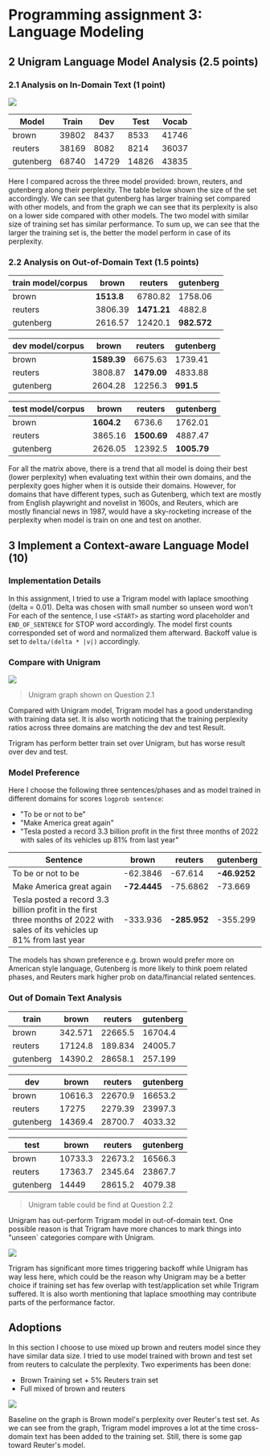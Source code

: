 # Programming assignment 3: Language Modeling

## 2 Unigram Language Model Analysis (2.5 points)

### 2.1 Analysis on In-Domain Text (1 point)

![](./pic/2.1.png)

| Model | Train | Dev | Test | Vocab |
| - | - | - | - | - |
|brown | 39802 | 8437 | 8533 | 41746 |
| reuters | 38169 | 8082 | 8214 | 36037 |
|gutenberg | 68740 | 14729 | 14826 | 43835|

Here I compared across the three model provided: brown, reuters, and gutenberg along their perplexity. The table below shown the size of the set accordingly. We can see that gutenberg has larger training set compared with other models, and from the graph we can see that its perplexity is also on a lower side compared with other models. The two model with similar size of training set has similar performance. To sum up, we can see that the larger the training set is, the better the model perform in case of its perplexity.

### 2.2 Analysis on Out-of-Domain Text (1.5 points)

|train model/corpus | brown  |  reuters  |  gutenberg |
|--------- | ------- | --------- | -----------|
brown     | **1513.8**   |  6780.82   |  1758.06|
reuters   | 3806.39   | **1471.21**   |  4882.8|
gutenberg | 2616.57   | 12420.1    |   **982.572** |

dev model/corpus|   brown    |reuters    | gutenberg
--------- | -------  |--------- | -----------|
brown      |**1589.39**   | 6675.63  |    1739.41|
reuters    |3808.87   | **1479.09**   |   4833.88|
gutenberg  |2604.28   | 12256.3    |    **991.5** |

 test model/corpus  | brown    |reuters    |gutenberg
--------- | ------- | --------- | -----------
brown      |**1604.2**   |  6736.6   |    1762.01
reuters    |3865.16  |  **1500.69**   |   4887.47
gutenberg  |2626.05  | 12392.5     |  **1005.79**

For all the matrix above, there is a trend that all model is doing their best (lower perplexity) when evaluating text within their own domains, and the perplexity goes higher when it is outside their domains. However, for domains that have different types, such as Gutenberg, which text are mostly from English playwright and novelist in 1600s, and Reuters, which are mostly financial news in 1987, would have a sky-rocketing increase of the perplexity when model is train on one and test on another.


## 3 Implement a Context-aware Language Model (10)

### Implementation Details

In this assignment, I tried to use a Trigram model with laplace smoothing (delta = 0.01). Delta was chosen with small number so unseen word won't For each of the sentence, I use `<START>` as starting word placeholder and `END_OF_SENTENCE` for STOP word accordingly. The model first counts corresponded set of word and normalized them afterward. Backoff value is set to `delta/(delta * |v|)` accordingly.

### Compare with Unigram

![](./pic/3.2.1.png)

> Unigram graph shown on Question 2.1

Compared with Unigram model, Trigram model has a good understanding with training data set. It is also worth noticing that the training perplexity ratios across three domains are matching the dev and test Result.

Trigram has perform better train set over Unigram, but has worse result over dev and test. 

### Model Preference

Here I choose the following three sentences/phases and as model trained in different domains for scores `logprob sentence`:

- "To be or not to be"
- "Make America great again"
- "Tesla posted a record 3.3 billion profit in the first three months of 2022 with sales of its vehicles up 81% from last year"


|Sentence|brown|reuters|gutenberg|
|---|---|---|---|
|To be or not to be | -62.3846 | -67.614 | **-46.9252**|
Make America great again |      **-72.4445** |  -75.6862  |   -73.669|
Tesla posted a record 3.3 billion profit in the first three months of 2022 with sales of its vehicles up 81% from last year | -333.936 |  **-285.952**  |   -355.299|

The models has shown preference e.g. brown would prefer more on American style language, Gutenberg is more likely to think poem related phases, and Reuters mark higher prob on data/financial related sentences.

### Out of Domain Text Analysis

| train  |  brown  |  reuters  |  gutenberg |
|--------- | --------- | ---------  |-----------|
|brown  |      342.571 | 22665.5     | 16704.4
|reuters |   17124.8    |  189.834    |24005.7
|gutenberg | 14390.2    |28658.1       | 257.199|

dev    |  brown |   reuters   | gutenberg
--------- | ------- | ---------|  -----------
brown     | 10616.3  | 22670.9  |    16653.2
reuters   | 17275     | 2279.39  |   23997.3
gutenberg | 14369.4   |28700.7    |   4033.32

test     |  brown  |  reuters  |  gutenberg
--------- | ------- | --------- | -----------
brown      |10733.3  | 22673.2   |   16566.3
reuters    |17363.7   | 2345.64   |  23867.7
gutenberg  |14449     |28615.2     |  4079.38

> Unigram table could be find at Question 2.2

Unigram has out-perform Trigram model in out-of-domain text. One possible reason is that Trigram have more chances to mark things into "unseen` categories compare with Unigram.

![](./pic/3.2.2.png)

Trigram has significant more times triggering backoff while Unigram has way less here, which could be the reason why Unigram may be a better choice if training set has few overlap with test/application set while Trigram suffered. It is also worth mentioning that laplace smoothing may contribute parts of the performance factor. 

## Adoptions

In this section I choose to use mixed up brown and reuters model since they have similar data size. I tried to use model trained with brown and test set from reuters to calculate the perplexity. Two experiments has been done:

- Brown Training set + 5% Reuters train set
- Full mixed of brown and reuters

![](./pic/4.png)


Baseline on the graph is Brown model's perplexity over Reuter's test set. As we can see from the graph, Trigram model improves a lot at the time cross-domain text has been added to the training set. Still, there is some gap toward Reuter's model.



